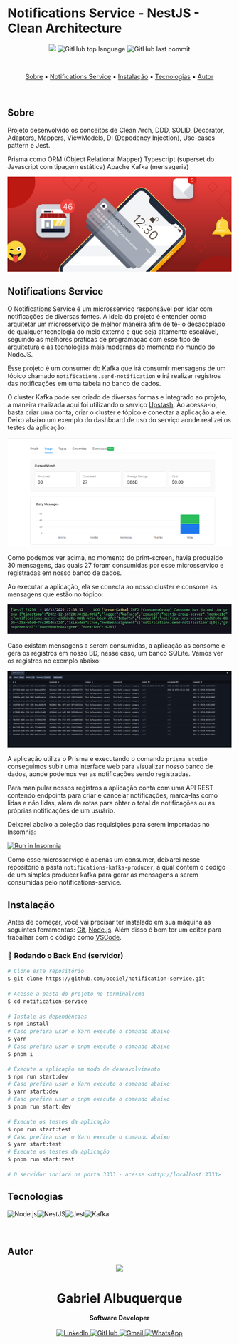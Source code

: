 # Notifications Service - NestJS - Clean Architecture

<p align="center">
  <img src="https://img.shields.io/static/v1?label=Notifications&message=Service&color=blueviolet&style=for-the-badge"/>
  <img alt="GitHub top language" src="https://img.shields.io/github/languages/top/ocoiel/notification-service?color=blueviolet&logo=TypeScript&logoColor=white&style=for-the-badge">
  <img alt="GitHub last commit" src="https://img.shields.io/github/last-commit/ocoiel/notification-service?color=blueviolet&style=for-the-badge">
</p>
<br>

<p align="center">
  <a href="#sobre">Sobre</a> •
  <a href="#notifications-service">Notifications Service</a> •
  <a href="#instalação">Instalação</a> •
  <a href="#tecnologias">Tecnologias</a> •
  <a href="#autor">Autor</a>  
</p>

<br>

## Sobre

Projeto desenvolvido os conceitos de Clean Arch, DDD, SOLID, Decorator, Adapters, Mappers, ViewModels, DI (Depedency Injection), Use-cases pattern e Jest.

Prisma como ORM (Object Relational Mapper)
Typescript (superset do Javascript com tipagem estática)
Apache Kafka (mensageria)

<img src="./readme/wallpaper.png" alt="Wallpaper" />

## Notifications Service

O Notifications Service é um microsserviço responsável por lidar com notificações de diversas fontes. A ideia do projeto é entender como arquitetar um microsserviço de melhor maneira afim de tê-lo desacoplado de qualquer tecnologia do meio externo e que seja altamente escalável, seguindo as melhores praticas de programação com esse tipo de arquitetura e as tecnologias mais modernas do momento no mundo do NodeJS.

Esse projeto é um consumer do Kafka que irá consumir mensagens de um tópico chamado `notifications.send-notification` e irá realizar registros das notificações em uma tabela no banco de dados.

O cluster Kafka pode ser criado de diversas formas e integrado ao projeto, a maneira realizada aqui foi utilizando o serviço [Upstash](https://console.upstash.com/kafka). Ao acessa-lo, basta criar uma conta, criar o cluster e tópico e conectar a aplicação a ele. Deixo abaixo um exemplo do dashboard de uso do serviço aonde realizei os testes da aplicação:

![Upstash Dashboard](./readme/upstash-dash.png)

Como podemos ver acima, no momento do print-screen, havia produzido 30 mensagens, das quais 27 foram consumidas por esse microsserviço e registradas em nosso banco de dados.

Ao executar a aplicação, ela se conecta ao nosso cluster e consome as mensagens que estão no tópico:

![App start log](./readme/app-start-log.png)

Caso existam mensagens a serem consumidas, a aplicação as consome e gera os registros em nosso BD, nesse caso, um banco SQLite. Vamos ver os registros no exemplo abaixo:

![Notification table](./readme/notifications-table.png)

A aplicação utiliza o Prisma e executando o comando `prisma studio` conseguimos subir uma interface web para visualizar nosso banco de dados, aonde podemos ver as notificações sendo registradas.

Para manipular nossos registros a aplicação conta com uma API REST contendo endpoints para criar e cancelar notificações, marca-las como lidas e não lidas, além de rotas para obter o total de notificações ou as próprias notificações de um usuário.

Deixarei abaixo a coleção das requisições para serem importadas no Insomnia:

[![Run in Insomnia](https://insomnia.rest/images/run.svg)](./readme/endpoints.json)

Como esse microsserviço é apenas um consumer, deixarei nesse repositório a pasta `notifications-kafka-producer`, a qual contem o código de um simples producer kafka para gerar as mensagens a serem consumidas pelo notifications-service.

## Instalação

Antes de começar, você vai precisar ter instalado em sua máquina as seguintes ferramentas:
[Git](https://git-scm.com), [Node.js](https://nodejs.org/en/).
Além disso é bom ter um editor para trabalhar com o código como [VSCode](https://code.visualstudio.com/).

### 🎲 Rodando o Back End (servidor)

```bash
# Clone este repositório
$ git clone https://github.com/ocoiel/notification-service.git

# Acesse a pasta do projeto no terminal/cmd
$ cd notification-service

# Instale as dependências
$ npm install
# Caso prefira usar o Yarn execute o comando abaixo
$ yarn
# Caso prefira usar o pnpm execute o comando abaixo
$ pnpm i

# Execute a aplicação em modo de desenvolvimento
$ npm run start:dev
# Caso prefira usar o Yarn execute o comando abaixo
$ yarn start:dev
# Caso prefira usar o pnpm execute o comando abaixo
$ pnpm run start:dev

# Execute os testes da aplicação
$ npm run start:test
# Caso prefira usar o Yarn execute o comando abaixo
$ yarn start:test
# Execute os testes da aplicação
$ pnpm run start:test

# O servidor inciará na porta 3333 - acesse <http://localhost:3333>
```

## Tecnologias

<img align="left" src="https://profilinator.rishav.dev/skills-assets/nodejs-original-wordmark.svg" alt="Node.js" height="75" />

<img align="left" src="https://p1-jj.byteimg.com/tos-cn-i-t2oaga2asx/gold-user-assets/2017/8/30/ccdab75832d3da51023b07c109c3971a~tplv-t2oaga2asx-image.image" alt="NestJS" height="75"/>

<img align="left" src="https://images.velog.io/images/euneun/post/e030edaf-3157-480c-9b86-fc4e7846f9c5/jest.png" alt="Jest" height="75" />

<img align="left" src="https://upload.wikimedia.org/wikipedia/commons/thumb/5/53/Apache_kafka_wordtype.svg/2560px-Apache_kafka_wordtype.svg.png" alt="Kafka" height="75" />

<br><br><br>

## Autor

<div align="center">
<img src="https://images.weserv.nl/?url=avatars.githubusercontent.com/u/33906351?v=4&h=100&w=100&fit=cover&mask=circle&maxage=7d" />
<h1>Gabriel Albuquerque</h1>
<strong>Software Developer</strong>
<br/>
<br/>

<a href="https://linkedin.com/in/albuquerque-gabrielc" target="_blank">
<img alt="LinkedIn" src="https://img.shields.io/badge/linkedin-%230077B5.svg?style=for-the-badge&logo=linkedin&logoColor=white"/>
</a>

<a href="https://github.com/ocoiel" target="_blank">
<img alt="GitHub" src="https://img.shields.io/badge/github-%23121011.svg?style=for-the-badge&logo=github&logoColor=white"/>
</a>

<a href="mailto:albuquerque.gabrielc@gmail.com?subject=Fala%20Dev" target="_blank">
<img alt="Gmail" src="https://img.shields.io/badge/Gmail-D14836?style=for-the-badge&logo=gmail&logoColor=white" />
</a>

<a href="https://api.whatsapp.com/send?phone=5521990363677" target="_blank">
<img alt="WhatsApp" src="https://img.shields.io/badge/WhatsApp-25D366?style=for-the-badge&logo=whatsapp&logoColor=white"/>
</a>

<br/>
<br/>
</div>

